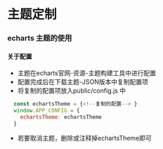 # 主题定制

### echarts 主题的使用
#### 关于配置
- 主题在echarts官网-资源-主题构建工具中进行配置
- 配置完成后在下载主题-JSON版本中复制配置项
- 将复制的配置项放入public/config.js 中
```javascript
  const echartsTheme = {<!--复制的配置--> }
  window.APP_CONFIG = {
    echartsTheme: echartsTheme
  }
```
- 若要取消主题，删除或注释掉echartsTheme即可
